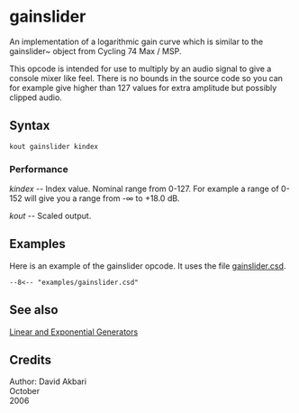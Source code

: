 <!--
id:gainslider
category:Signal Generators:Linear and Exponential Generators
-->
# gainslider
An implementation of a logarithmic gain curve which is similar to the gainslider~ object from Cycling 74 Max / MSP.

This opcode is intended for use to multiply by an audio signal to give a console mixer like feel. There is no bounds in the source code so you can for example give higher than 127 values for extra amplitude but possibly clipped audio.

## Syntax
``` csound-orc
kout gainslider kindex
```

### Performance

_kindex_ -- Index value. Nominal range from 0-127. For example a range of 0-152 will give you a range from -&#8734; to +18.0 dB.

_kout_ -- Scaled output.

## Examples

Here is an example of the gainslider opcode. It uses the file [gainslider.csd](../../examples/gainslider.csd).

``` csound-orc title="Example of the gainslider opcode." linenums="1"
--8<-- "examples/gainslider.csd"
```

## See also

[Linear and Exponential Generators](../../siggen/lineexp)

## Credits

Author: David Akbari<br>
October<br>
2006<br>
